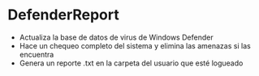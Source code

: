 # DefenderReport

* Actualiza la base de datos de virus de Windows Defender
* Hace un chequeo completo del sistema y elimina las amenazas si las encuentra
* Genera un reporte .txt en la carpeta del usuario que esté logueado